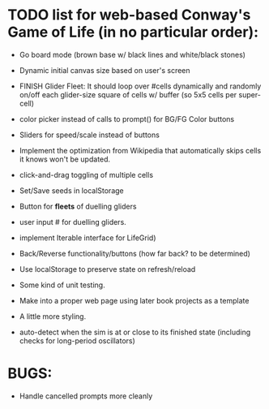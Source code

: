 # TODO list for web-based Conway's Game of Life (in no particular order):

* Go board mode (brown base w/ black lines and white/black stones)

* Dynamic initial canvas size based on user's screen

* FINISH Glider Fleet: It should loop over #cells dynamically and randomly on/off each glider-size square of cells w/ buffer (so 5x5 cells per super-cell)

* color picker instead of calls to prompt() for BG/FG Color buttons
* Sliders for speed/scale instead of buttons
* Implement the optimization from Wikipedia that automatically skips cells it knows won't be updated.
* click-and-drag toggling of multiple cells
* Set/Save seeds in localStorage
* Button for **fleets** of duelling gliders 
* user input # for duelling gliders.
* implement Iterable interface for LifeGrid)
* Back/Reverse functionality/buttons (how far back? to be determined)
* Use localStorage to preserve state on refresh/reload
* Some kind of unit testing. 
* Make into a proper web page using later book projects as a template
* A little more styling.
* auto-detect when the sim is at or close to its finished state (including checks for long-period oscillators)

# BUGS:

* Handle cancelled prompts more cleanly

